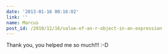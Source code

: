 ```yaml
---
date: '2013-01-16 00:16:02'
link: ''
name: Marcus
post_id: /2010/12/16/value-of-an-r-object-in-an-expression
---
```


Thank you, you helped me so much!!! :-D